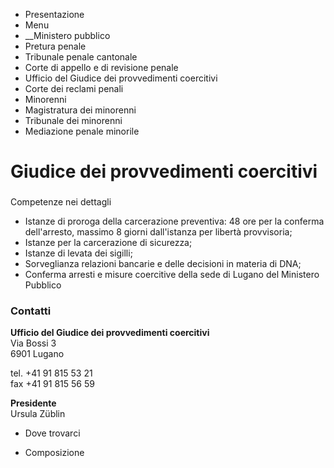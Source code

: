   * Presentazione
  * Menu
  *  __Ministero pubblico
  * Pretura penale
  * Tribunale penale cantonale
  * Corte di appello e di revisione penale
  * Ufficio del Giudice dei provvedimenti coercitivi
  * Corte dei reclami penali
  * Minorenni
  * Magistratura dei minorenni
  * Tribunale dei minorenni
  * Mediazione penale minorile

#  Giudice dei provvedimenti coercitivi

###  
Competenze nei dettagli  
  

  * Istanze di proroga della carcerazione preventiva: 48 ore per la conferma dell'arresto, massimo 8 giorni dall'istanza per libertà provvisoria;
  * Istanze per la carcerazione di sicurezza;
  * Istanze di levata dei sigilli;
  * Sorveglianza relazioni bancarie e delle decisioni in materia di DNA;
  * Conferma arresti e misure coercitive della sede di Lugano del Ministero Pubblico

###  Contatti

**Ufficio del Giudice dei provvedimenti coercitivi**  
Via Bossi 3  
6901 Lugano

tel. +41 91 815 53 21  
fax +41 91 815 56 59  

 **Presidente**  
Ursula Züblin

  * Dove trovarci

  * Composizione

